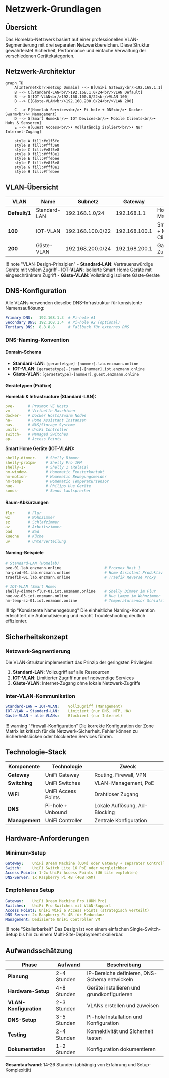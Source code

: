 # Netzwerk-Grundlagen

## Übersicht

Das Homelab-Netzwerk basiert auf einer professionellen VLAN-Segmentierung mit drei separaten Netzwerkbereichen. Diese Struktur gewährleistet Sicherheit, Performance und einfache Verwaltung der verschiedenen Gerätekategorien.

## Netzwerk-Architektur

```mermaid
graph TD
    A[Internet<br/>netcup Domain] --> B[UniFi Gateway<br/>192.168.1.1]
    B --> C[Standard-LAN<br/>192.168.1.0/24<br/>VLAN Default]
    B --> D[IOT-VLAN<br/>192.168.100.0/22<br/>VLAN 100]
    B --> E[Gäste-VLAN<br/>192.168.200.0/24<br/>VLAN 200]
    
    C --> F[Homelab Services<br/>• Pi-hole + DNS<br/>• Docker Swarm<br/>• Management]
    D --> G[Smart Home<br/>• IOT Devices<br/>• Mobile Clients<br/>• Hubs & Sensoren]
    E --> H[Guest Access<br/>• Vollständig isoliert<br/>• Nur Internet-Zugang]
    
    style A fill:#e1f5fe
    style B fill:#fff3e0
    style C fill:#e8f5e8
    style D fill:#fff8e1
    style E fill:#ffebee
    style F fill:#e8f5e8
    style G fill:#fff8e1
    style H fill:#ffebee
```

## VLAN-Übersicht

| VLAN | Name | Subnetz | Gateway | Zweck |
|------|------|---------|---------|-------|
| **Default/1** | Standard-LAN | 192.168.1.0/24 | 192.168.1.1 | Homelab & Management |
| **100** | IOT-VLAN | 192.168.100.0/22 | 192.168.100.1 | Smart Home + Mobile Clients |
| **200** | Gäste-VLAN | 192.168.200.0/24 | 192.168.200.1 | Gast-Zugang |

!!! note "VLAN-Design-Prinzipien"
    - **Standard-LAN**: Vertrauenswürdige Geräte mit vollem Zugriff
    - **IOT-VLAN**: Isolierte Smart Home Geräte mit eingeschränktem Zugriff
    - **Gäste-VLAN**: Vollständig isolierte Gäste-Geräte

## DNS-Konfiguration

Alle VLANs verwenden dieselbe DNS-Infrastruktur für konsistente Namensauflösung:

```yaml
Primary DNS:   192.168.1.3  # Pi-hole #1
Secondary DNS: 192.168.1.4  # Pi-hole #2 (optional)
Tertiary DNS:  8.8.8.8      # Fallback für externes DNS
```

### DNS-Naming-Konvention

#### Domain-Schema

- **Standard-LAN**: `[geraetetype]-[nummer].lab.enzmann.online`
- **IOT-VLAN**: `[geraetetype]-[raum]-[nummer].iot.enzmann.online`
- **Gäste-VLAN**: `[geraetetype]-[nummer].guest.enzmann.online`

#### Gerätetypen (Präfixe)

**Homelab & Infrastructure (Standard-LAN):**

```yaml
pve-      # Proxmox VE Hosts
vm-       # Virtuelle Maschinen
docker-   # Docker Hosts/Swarm Nodes
ha-       # Home Assistant Instanzen
nas-      # NAS/Storage Systeme
unifi-    # UniFi Controller
switch-   # Managed Switches
ap-       # Access Points
```

**Smart Home Geräte (IOT-VLAN):**

```yaml
shelly-dimmer-    # Shelly Dimmer
shelly-pro1pm-    # Shelly Pro 1PM
shelly-1-         # Shelly 1 (Relais)
hm-window-        # Homematic Fensterkontakt
hm-motion-        # Homematic Bewegungsmelder
hm-temp-          # Homematic Temperatursensor
hue-              # Philips Hue Geräte
sonos-            # Sonos Lautsprecher
```

#### Raum-Abkürzungen

```yaml
flur      # Flur
wz        # Wohnzimmer
sz        # Schlafzimmer
az        # Arbeitszimmer
bad       # Bad
kueche    # Küche
uv        # Unterverteilung
```

#### Naming-Beispiele

```bash
# Standard-LAN (Homelab)
pve-01.lab.enzmann.online                   # Proxmox Host 1
ha-prod-01.lab.enzmann.online               # Home Assistant Produktiv
traefik-01.lab.enzmann.online               # Traefik Reverse Proxy

# IOT-VLAN (Smart Home)
shelly-dimmer-flur-01.iot.enzmann.online    # Shelly Dimmer im Flur
hue-wz-03.iot.enzmann.online                # Hue Lampe im Wohnzimmer
hm-temp-sz-01.iot.enzmann.online            # Temperatursensor Schlafzimmer
```

!!! tip "Konsistente Namensgebung"
    Die einheitliche Naming-Konvention erleichtert die Automatisierung und macht Troubleshooting deutlich effizienter.

## Sicherheitskonzept

### Netzwerk-Segmentierung

Die VLAN-Struktur implementiert das Prinzip der geringsten Privilegien:

1. **Standard-LAN**: Vollzugriff auf alle Ressourcen
2. **IOT-VLAN**: Limitierter Zugriff nur auf notwendige Services
3. **Gäste-VLAN**: Internet-Zugang ohne lokale Netzwerk-Zugriffe

### Inter-VLAN-Kommunikation

```yaml
Standard-LAN → IOT-VLAN:    Vollzugriff (Management)
IOT-VLAN → Standard-LAN:    Limitiert (nur DNS, NTP, HA)
Gäste-VLAN → alle VLANs:    Blockiert (nur Internet)
```

!!! warning "Firewall-Konfiguration"
    Die korrekte Konfiguration der Zone Matrix ist kritisch für die Netzwerk-Sicherheit. Fehler können zu Sicherheitslücken oder blockierten Services führen.

## Technologie-Stack

| Komponente | Technologie | Zweck |
|------------|-------------|-------|
| **Gateway** | UniFi Gateway | Routing, Firewall, VPN |
| **Switching** | UniFi Switches | VLAN-Management, PoE |
| **WiFi** | UniFi Access Points | Drahtloser Zugang |
| **DNS** | Pi-hole + Unbound | Lokale Auflösung, Ad-Blocking |
| **Management** | UniFi Controller | Zentrale Konfiguration |

## Hardware-Anforderungen

### Minimum-Setup

```yaml
Gateway:    UniFi Dream Machine (UDM) oder Gateway + separater Controller
Switch:     UniFi Switch Lite 16 PoE oder vergleichbar
Access Points: 1-2x UniFi Access Points (U6 Lite empfohlen)
DNS-Server: 1x Raspberry Pi 4B (4GB RAM)
```

### Empfohlenes Setup

```yaml
Gateway:    UniFi Dream Machine Pro (UDM Pro)
Switches:   UniFi Pro Switches mit VLAN-Support
Access Points: UniFi WiFi 6 Access Points (strategisch verteilt)
DNS-Server: 2x Raspberry Pi 4B für Redundanz
Management: Dedizierte UniFi Controller VM
```

!!! note "Skalierbarkeit"
    Das Design ist von einem einfachen Single-Switch-Setup bis hin zu einem Multi-Site-Deployment skalierbar.

## Aufwandsschätzung

| Phase | Aufwand | Beschreibung |
|-------|---------|--------------|
| **Planung** | 2-4 Stunden | IP-Bereiche definieren, DNS-Schema entwickeln |
| **Hardware-Setup** | 4-8 Stunden | Geräte installieren und grundkonfigurieren |
| **VLAN-Konfiguration** | 2-3 Stunden | VLANs erstellen und zuweisen |
| **DNS-Setup** | 3-5 Stunden | Pi-hole Installation und Konfiguration |
| **Testing** | 2-4 Stunden | Konnektivität und Sicherheit testen |
| **Dokumentation** | 1-2 Stunden | Konfiguration dokumentieren |

**Gesamtaufwand**: 14-26 Stunden (abhängig von Erfahrung und Setup-Komplexität)
